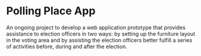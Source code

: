 Polling Place App
=================

An ongoing project to develop a web application prototype that provides assistance to election officers in two ways: by setting up the furniture layout in the voting area and by assisting the election officers better fulfill a series of activities before, during and after the election.
